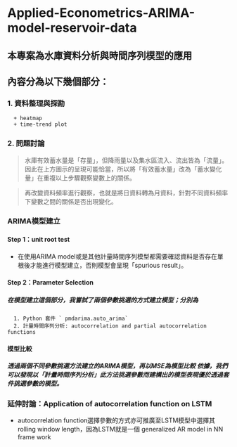 # Applied-Econometrics-ARIMA-model-reservoir-data

## 本專案為水庫資料分析與時間序列模型的應用
## 內容分為以下幾個部分：

### 1. 資料整理與探勘
      + heatmap
      + time-trend plot
### 2.  問題討論
> 水庫有效蓄水量是「存量」，但降雨量以及集水區流入、流出皆為「流量」。因此在上方圖示的呈現可能恰當，所以將「有效蓄水量」改為「蓄水變化量」在重複以上步驟觀察變數上的關係。

> 再改變資料頻率進行觀察，也就是將日資料轉為月資料，針對不同資料頻率下變數之間的關係是否出現變化。

### ARIMA模型建立
#### Step 1：unit root test
* 在使用ARIMA model或是其他計量時間序列模型都需要確認資料是否存在單根後才能進行模型建立，否則模型會呈現「spurious result」。

#### Step 2：Parameter Selection
##### 在模型建立這個部分，我嘗試了兩個參數挑選的方式建立模型；分別為

      1. Python 套件 ` pmdarima.auto_arima`
      2. 計量時間序列分析: autocorrelation and partial autocorrelation functions

#### 模型比較
##### 透過兩個不同參數挑選方法建立的ARIMA模型，再以MSE為模型比較 依據，我們可以發現以「計量時間序列分析」此方法挑選參數而建構出的模型表現優於透過套件挑選參數的模型。


### 延伸討論：Application of autocorrelation function on LSTM
* autocorrelation function選擇參數的方式亦可推廣至LSTM模型中選擇其rolling window length，因為LSTM就是一個 generalized AR model in NN frame work
